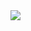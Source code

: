 <!-- <img src="https://capsule-render.vercel.app/api?type=wave&color=auto&height=300&section=header&text=CHA%20JIMIN&fontSize=90" /> -->


<img src="https://capsule-render.vercel.app/api?type=waving&color=auto&height=300&section=header&text=CHA%20JIMIN&fontSize=90&animation=fadeIn&fontAlignY=38&desc=Decorate%20GitanyHub%2020Profile% %20like%20me!&descAlignY=51&descAlign=62" />
